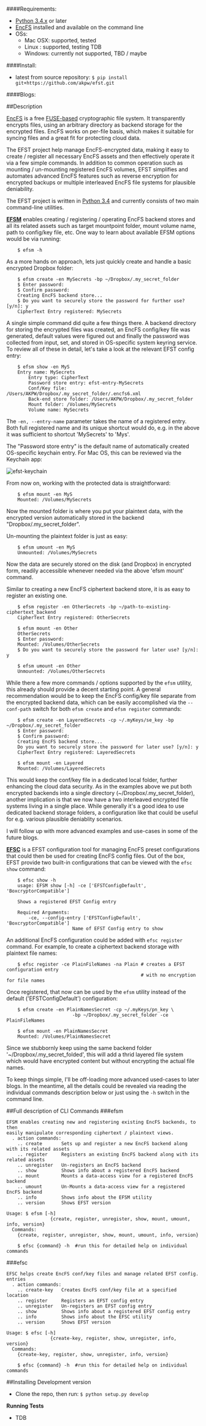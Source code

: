 ####Requirements:
- [Python 3.4.x](https://www.python.org/download/releases/3.4.1/) or later
- [EncFS](https://github.com/vgough/encfs) installed and available on the command line
- OSs: 
    * Mac OSX:  supported, tested
    * Linux :   supported, testing TDB
    * Windows:  currently not supported, TBD / maybe


####Install:
- latest from source repository: `$ pip install git+https://github.com/akpw/efst.git`

####Blogs:

##Description

[EncFS](https://vgough.github.io/encfs/) is a free [FUSE-based](https://en.wikipedia.org/wiki/Filesystem_in_Userspace) cryptographic file system. It transparently encrypts files, using an arbitrary directory as backend storage for the encrypted files. EncFS works on per-file basis, which makes it suitable for syncing files and a great fit for protecting cloud data.

The EFST project help manage EncFS-encrypted data, making it easy to create / register all necessary EncFS assets and then effectively operate it via a few simple commands. In addition to common operation such as mounting / un-mounting registered EncFS volumes, EFST simplifies and automates advanced EncFS features such as reverse encryption for encrypted backups or multiple interleaved EncFS file systems for plausible deniability.

The EFST project is written in [Python 3.4](https://www.python.org/download/releases/3.4.1/) and currently consists of two main command-line utilities.

[**EFSM**](https://github.com/akpw/efsm#efst) enables creating / registering / operating EncFS backend stores and all its related assets such as target mountpoint folder, mount volume name, path to config/key file, etc.
One way to learn about available EFSM options would be via running:
```
    $ efsm -h

```

As a more hands on approach, lets just quickly create and handle a basic encrypted Dropbox folder:
```
    $ efsm create -en MySecrets -bp ~/Dropbox/.my_secret_folder
    $ Enter password:
    $ Confirm password:
    Creating EncFS backend store...
    $ Do you want to securely store the password for further use? [y/n]: y
    CipherText Entry registered: MySecrets
```

A single simple command did quite a few things there. A backend directory for storing the encrypted files was created, an EncFS config/key file was generated, default values were figured out and finally the password was collected from input, set, and stored in OS-specific system keyring service. To review all of these in detail, let's take a look at the relevant EFST config entry:
```
    $ efsm show -en MyS
    Entry name: MySecrets
        Entry type: CipherText
        Password store entry: efst-entry-MySecrets
        Conf/Key file: /Users/AKPW/Dropbox/.my_secret_folder/.encfs6.xml
        Back-end store folder: /Users/AKPW/Dropbox/.my_secret_folder
        Mount folder: /Volumes/MySecrets
        Volume name: MySecrets
```

The ```-en, --entry-name``` parameter takes the name of a registered entry. Both full registered name and its unique shortcut would do, e.g. in the above it was sufficient to shortcut 'MySecrets' to 'Mys'.

The "Password store entry" is the default name of automatically created OS-specific keychain entry. For Mac OS, this can be reviewed via the Keychain app:

![efst-keychain](https://lh3.googleusercontent.com/BMmxK-sWF-vJY6vrfBl5SqecbtQTbqWsBmnbxKXmZeA=w533-h348-no)


From now on, working with the protected data is straightforward:
```
    $ efsm mount -en MyS
    Mounted: /Volumes/MySecrets
```

Now the mounted folder is where you put your plaintext data, with the encrypted version automatically stored in the backend "Dropbox/.my_secret_folder".

Un-mounting the plaintext folder is just as easy:
```
    $ efsm umount -en MyS
    Unmounted: /Volumes/MySecrets
```

Now the data are securely stored on the disk (and Dropbox) in encrypted form, readily accessible whenever needed via the above 'efsm mount' command.

Similar to creating a new EncFS ciphertext backend store, it is as easy to register an existing one.

```
    $ efsm register -en OtherSecrets -bp ~/path-to-existing-ciphertext_backend
    CipherText Entry registered: OtherSecrets

    $ efsm mount -en Other
    OtherSecrets
    $ Enter password:
    Mounted: /Volumes/OtherSecrets
    $ Do you want to securely store the password for later use? [y/n]: y

    $ efsm umount -en Other
    Unmounted: /Volumes/OtherSecrets
```

While there a few more commands / options supported by the ```efsm``` utility, this already should provide a decent starting point. A general recommendation would be to keep the EncFS config/key file separate from the encrypted backend data, which can be easily accomplished via the ```--conf-path``` switch for both ```efsm create``` and ```efsm register``` commands:

```
    $ efsm create -en LayeredSecrets -cp ~/.myKeys/se_key -bp ~/Dropbox/.my_secret_folder
    $ Enter password:
    $ Confirm password:
    Creating EncFS backend store...
    Do you want to securely store the password for later use? [y/n]: y
    CipherText Entry registered: LayeredSecrets

    $ efsm mount -en Layered
    Mounted: /Volumes/LayeredSecrets
```

This would keep the conf/key file in a dedicated local folder, further enhancing the cloud data security. As in the examples above we put both encrypted backends into a single directory (~/Dropbox/.my_secret_folder), another implication is that we now have a two interleaved encrypted file systems living in a single place. While generally it's a good idea to use dedicated backend storage folders, a configuration like that could be useful for e.g. various plausible deniablity scenarios.

I will follow up with more advanced examples and use-cases in some of the future blogs.


[**EFSC**](https://github.com/akpw/efst#efsc) is a EFST configuration tool for managing EncFS preset configurations that could then be used for creating EncFS config files. Out of the box, EFST provide two built-in configurations that can be viewed with the ```efsc show``` command:

```
    $ efsc show -h
    usage: EFSM show [-h] -ce ['EFSTConfigDefault', 'BoxcryptorCompatible']

    Shows a registered EFST Config entry

    Required Arguments:
        -ce, --config-entry ['EFSTConfigDefault', 'BoxcryptorCompatible']
                        Name of EFST Config entry to show
```

An additional EncFS configuration could be added with ```efsc register``` command. For example, to create a ciphertext backend storage with plaintext file names:

```
    $ efsc register -ce PlainFileNames -na Plain # creates a EFST configuration entry
                                                 # with no encryption for file names
```

Once registered, that now can be used by the ```efsm``` utility instead of the default ('EFSTConfigDefault') configuration:
```
    $ efsm create -en PlainNamesSecret -cp ~/.myKeys/pn_key \
                        -bp ~/Dropbox/.my_secret_folder -ce PlainFileNames

    $ efsm mount -en PlainNamesSecret
    Mounted: /Volumes/PlainNamesSecret
```

Since we stubbornly keep using the same backend folder '~/Dropbox/.my_secret_folded', this will add a thrid layered file system which would have encrypted content but without encrypting the actual file names.

To keep things simple, I'll be off-loading more advanced used-cases to later blogs. In the meantime, all the details could be revealed via reading the individual commands description below or just using the ```-h``` switch in the command line.


##Full description of CLI Commands
###efsm

    EFSM enables creating new and registering existing EncFS backends, to then 
    easily manipulate corresponding ciphertext / plaintext views.
      . action commands:
        .. create       Sets up and register a new EncFS backend along with its related assets
        .. register     Registers an existing EncFS backend along with its related assets
        .. unregister   Un-registers an EncFS backend
        .. show         Shows info about a registered EncFS backend
        .. mount        Mounts a data-access view for a registered EncFS backend
        .. umount       Un-Mounts a data-access view for a registered EncFS backend
        .. info         Shows info about the EFSM utility
        .. version      Shows EFST version

    Usage: $ efsm [-h]
                    {create, register, unregister, show, mount, umount, info, version}
      Commands:
        {create, register, unregister, show, mount, umount, info, version}

        $ efsc {command} -h  #run this for detailed help on individual commands


###efsc

    EFSC helps create EncFS conf/key files and manage related EFST config. entries
      . action commands:
        .. create-key   Creates EncFS conf/key file at a specified location
        .. register     Registers an EFST config entry
        .. unregister   Un-registers an EFST config entry
        .. show         Shows info about a registered EFST config entry
        .. info         Shows info about the EFSC utility
        .. version      Shows EFST version

    Usage: $ efsc [-h]
                    {create-key, register, show, unregister, info, version}
      Commands:
        {create-key, register, show, unregister, info, version}

        $ efsc {command} -h  #run this for detailed help on individual commands

##Installing Development version
- Clone the repo, then run: `$ python setup.py develop`

**Running Tests**
- TDB






